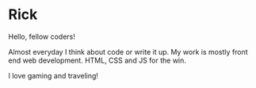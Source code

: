# Rick

Hello, fellow coders!

Almost everyday I think about code or write it up. My work is mostly front end web development. HTML, CSS and JS for the win.

I love gaming and traveling!
